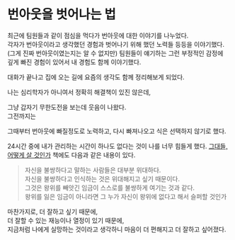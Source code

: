 # 번아웃을 벗어나는 법

최근에 팀원들과 같이 점심을 먹다가 번아웃에 대한 이야기를 나누었다.  
각자가 번아웃이라고 생각했던 경험과 벗어나기 위해 했던 노력들 등등을 이야기했다.  
(그게 진짜 번아웃이였는지는 알 수 없지만) 팀원들이 얘기하는 그런 부정적인 감정에 깊게 빠진 경험이 있어서 내 경험도 함께 이야기했다.  
  
대화가 끝나고 집에 오는 길에 요즘의 생각도 함께 정리해보게 되었다.  

  
나는 심리학자가 아니여서 정확히 해결책이 있진 않은데,

그냥 갑자기 무한도전을 보는데 웃음이 나왔다.  
그전까지는 

그때부터 번아웃에 빠질정도로 노력하고, 다시 빠져나오고 식은 선택하지 않기로 했다.  

24시간 중에 내가 관리하는 시간이 하나도 없다는 것이 나를 너무 힘들게 했다.
[그대들, 어떻게 살 것인가](https://jojoldu.tistory.com/741) 책에도 다음과 같은 내용이 있다.  

> 자신을 불쌍하다고 말하는 사람들은 대부분 위대하다.  
> 자신을 불쌍하다고 인식하는 것은 위대해지고 싶기 때문이다.  
> 그것은 왕위를 빼앗긴 임금이 스스로를 불쌍하게 여기는 것과 같다.  
> 왕위를 잃은 임금이 아니라면 그 누가 자신이 왕위에 없다고 해서 슬퍼할 것인가


마찬가지로, 
더 잘하고 싶기 때문에,  
더 잘할 수 있는 재능이나 열정이 있기 때문에,  
지금처럼 나에게 실망하는 것이라고 생각하니 마음이 더 편해지고 더 잘하고 싶어졌다.

